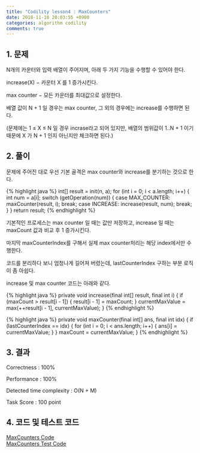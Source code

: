 ```yaml
---
title: "Codility lesson4 : MaxCounters"
date: 2018-11-18 20:03:55 +0900
categories: algorithm codility
comments: true
---
```


## 1. 문제

N개의 카운터와 입력 배열이 주어지며, 아래 두 가지 기능을 수행할 수 있어야 한다.

increase(X) − 카운터 X 를 1 증가시킨다.

max counter − 모든 카운터를 최대값으로 설정한다.

배열 값이 N + 1 일 경우는 max counter, 그 외의 경우에는 increase를 수행하면 된다. 

(문제에는 1 ≤ X ≤ N 일 경우 incrase라고 되어 있지만, 배열의 범위값이 1..N + 1 이기 때문에 X 가 N + 1 인지 아닌지만 체크하면 된다.) 

## 2. 풀이

문제에 주어진 대로 우선 기본 골격은 max counter와 increase를 분기하는 것으로 한다.

{% highlight java %}
    int[] result = init(n, a);
    for (int i = 0; i < a.length; i++) {
        int num = a[i];
        switch (getOperation(num)) {
            case MAX_COUNTER:
                maxCounter(result, i);
                break;
            case INCREASE:
                increase(result, num);
                break;
        }
    }
    return result;
{% endhighlight %}

기본적인 프로세스는 max counter 일 때는 값만 저장하고, increase 일 때는 maxCount 값과 비교 후 1 증가시킨다. 

마지막 maxCounterIndex를 구해서 실제 max counter처리는 해당 index에서만 수행한다. 

코드를 분리하다 보니 엄청나게 길어져 버렸는데, lastCounterIndex 구하는 부분 로직이 좀 아쉽다.

increase 및 max counter 코드는 아래와 같다.

{% highlight java %}
    private void increase(final int[] result, final int i) {
        if (maxCount > result[i - 1]) {
            result[i - 1] = maxCount;
        }
        currentMaxValue = max(++result[i - 1], currentMaxValue);
    }
{% endhighlight %}

{% highlight java %}
    private void maxCounter(final int[] ans, final int idx) {
        if (lastCounterIndex == idx) {
         for (int i = 0; i < ans.length; i++) {
             ans[i] = currentMaxValue;
         }
        }
        maxCount = currentMaxValue;
    }
{% endhighlight %}


## 3. 결과
Correctness : 100%

Performance : 100%

Detected time complexity : O(N + M)

Task Score : 100 point


## 4. 코드 및 테스트 코드
<div markdown="0">
    <a href="https://github.com/parksolo/algoStudy/blob/master/src/main/codility/lesson/lesson4/MaxCounters.java"
       class="btn btn-success" 
       target="_blank">
       MaxCounters Code
    </a>
</div>   
<div markdown="0">
    <a href="https://github.com/parksolo/algoStudy/blob/master/src/test/codility/lesson/lesson4/MaxCountersTest.java"
       class="btn btn-warning" 
       target="_blank">
       MaxCounters Test Code
    </a>
</div>

